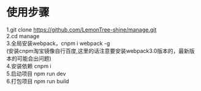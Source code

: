 # 使用步骤<br/>
1.git clone https://github.com/LemonTree-shine/manage.git<br/>
2.cd manage<br/>
3.全局安装webpack，cnpm i webpack -g<br/>
  (安装cnpm淘宝镜像自行百度,这里的话注意要安装webpack3.0版本的，最新版本的可能会出问题)<br/>
4.安装依赖  cnpm i<br/>
5.启动项目 npm run dev<br/>
6.打包项目 npm run build
